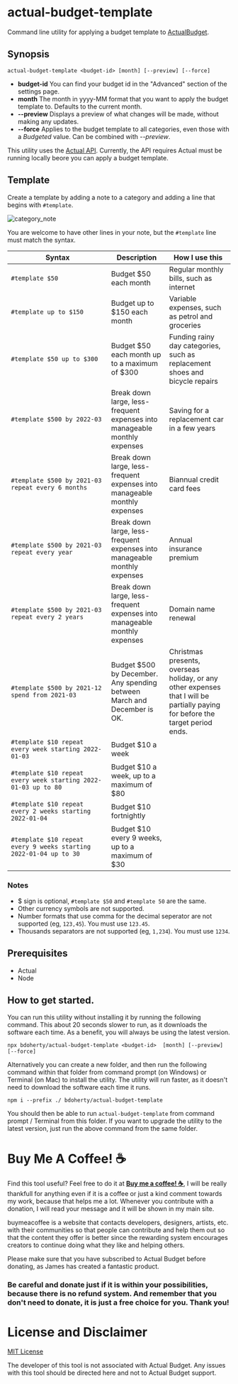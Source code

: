 # actual-budget-template
Command line utility for applying a budget template to [ActualBudget](https://actualbudget.com/).

## Synopsis
```
actual-budget-template <budget-id> [month] [--preview] [--force]
```
* **budget-id** You can find your budget id in the "Advanced" section of the settings page. 
* **month** The month in yyyy-MM format that you want to apply the budget template to.  Defaults to the current month.
* **--preview** Displays a preview of what changes will be made, without making any updates.
* **--force** Applies to the budget template to all categories, even those with a *Budgeted* value.  Can be combined with *--preview*.

This utility uses the [Actual API](https://actualbudget.com/docs/developers/using-the-API/). Currently, the API requires Actual must be running locally beore you can apply a budget template.

## Template

Create a template by adding a note to a category and adding a line that begins with ```#template```.  

![category_note](https://user-images.githubusercontent.com/335468/141658974-1fb72d02-d30d-4c24-826a-eb2574e360d5.png)

You are welcome to have other lines in your note, but the ```#template``` line must match the syntax.

| Syntax | Description | How I use this |
| ------ | --- | --- |
| ```#template $50``` | Budget $50 each month | Regular monthly bills, such as internet |
| ```#template up to $150``` | Budget up to $150 each month | Variable expenses, such as petrol and groceries |
| ```#template $50 up to $300``` | Budget $50 each month up to a maximum of $300 | Funding rainy day categories, such as replacement shoes and bicycle repairs |
| ```#template $500 by 2022-03``` | Break down large, less-frequent expenses into manageable monthly expenses | Saving for a replacement car in a few years |
| ```#template $500 by 2021-03 repeat every 6 months``` | Break down large, less-frequent expenses into manageable monthly expenses | Biannual credit card fees |
| ```#template $500 by 2021-03 repeat every year``` | Break down large, less-frequent expenses into manageable monthly expenses | Annual insurance premium |
| ```#template $500 by 2021-03 repeat every 2 years``` | Break down large, less-frequent expenses into manageable monthly expenses | Domain name renewal |
| ```#template $500 by 2021-12 spend from 2021-03``` | Budget $500 by December. Any spending between March and December is OK. | Christmas presents, overseas holiday, or any other expenses that I will be partially paying for before the target period ends. |
| ```#template $10 repeat every week starting 2022-01-03``` | Budget $10 a week |  |
| ```#template $10 repeat every week starting 2022-01-03 up to 80``` | Budget $10 a week, up to a maximum of $80 |  |
| ```#template $10 repeat every 2 weeks starting 2022-01-04``` | Budget $10 fortnightly |  |
| ```#template $10 repeat every 9 weeks starting 2022-01-04 up to 30``` | Budget $10 every 9 weeks, up to a maximum of $30 |  |




### Notes
* $ sign is optional, ```#template $50``` and ```#template 50``` are the same.
* Other currency symbols are not supported.
* Number formats that use comma for the decimal seperator are not supported (eg, ```123,45```). You must use ```123.45```.
* Thousands separators are not supported (eg, ```1,234```).  You must use ```1234```.

## Prerequisites
* Actual
* Node

## How to get started.

You can run this utility without installing it by running the following command.  This about 20 seconds slower to run, as it downloads the software each time.  As a benefit, you will always be using the latest version.

```
npx bdoherty/actual-budget-template <budget-id>  [month] [--preview] [--force]
```

Alternatively you can create a new folder, and then run the following command within that folder from command prompt (on Windows) or Terminal (on Mac) to install the utility.  The utility will run faster, as it doesn't need to download the software each time it runs.

```
npm i --prefix ./ bdoherty/actual-budget-template
```

You should then be able to run `actual-budget-template` from command prompt / Terminal from this folder.  If you want to upgrade the utility to the latest version, just run the above command from the same folder.


# Buy Me A Coffee! :coffee:

Find this tool useful?  Feel free to do it at [__Buy me a coffee! :coffee:__](https://www.buymeacoffee.com/bdoherty), I will be really thankfull for anything even if it is a coffee or just a kind comment towards my work, because that helps me a lot. Whenever you contribute with a donation, I will read your message and it will be shown in my main site.

buymeacoffee is a website that contacts developers, designers, artists, etc. with their communities so that people can contribute and help them out so that the content they offer is better since the rewarding system encourages creators to continue doing what they like and helping others.

Please make sure that you have subscribed to Actual Budget before donating, as James has created a fantastic product.

### Be careful and donate just if it is within your possibilities, because there is no refund system. And remember that you don't need to donate, it is just a free choice for you. Thank you!

# License and Disclaimer
[MIT License](LICENSE)

The developer of this tool is not associated with Actual Budget.  Any issues with this tool should be directed here and not to Actual Budget support.

